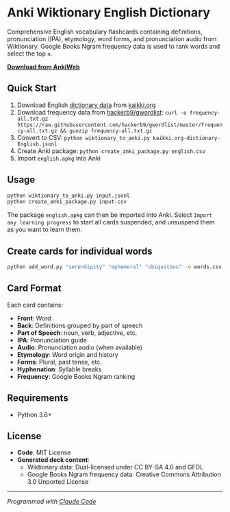# Anki Wiktionary English Dictionary

Comprehensive English vocabulary flashcards containing definitions, pronunciation (IPA), etymology, word forms, and pronunciation audio from Wiktionary.
Google Books Ngram frequency data is used to rank words and select the top `n`.

**[Download from AnkiWeb](https://ankiweb.net/shared/info/1140417632)**

## Quick Start

1. Download English [dictionary data](https://kaikki.org/dictionary/English/) from [kaikki.org](https://kaikki.org)
2. Download frequency data from [hackerb9/gwordlist](https://github.com/hackerb9/gwordlist):
   `curl -o frequency-all.txt.gz https://raw.githubusercontent.com/hackerb9/gwordlist/master/frequency-all.txt.gz && gunzip frequency-all.txt.gz`
3. Convert to CSV: `python wiktionary_to_anki.py kaikki.org-dictionary-English.jsonl`
4. Create Anki package: `python create_anki_package.py english.csv`
5. Import `english.apkg` into Anki

## Usage

```bash
python wiktionary_to_anki.py input.jsonl
python create_anki_package.py input.csv
```

The package `english.apkg` can then be imported into Anki.
Select `Import any learning progress` to start all cards suspended, and unsuspend them as you want to learn them.

## Create cards for individual words

```bash
python add_word.py "serendipity" "ephemeral" "ubiquitous" -o words.csv
```

## Card Format

Each card contains:
- **Front**: Word
- **Back**: Definitions grouped by part of speech
- **Part of Speech**: noun, verb, adjective, etc.
- **IPA**: Pronunciation guide
- **Audio**: Pronunciation audio (when available)
- **Etymology**: Word origin and history
- **Forms**: Plural, past tense, etc.
- **Hyphenation**: Syllable breaks
- **Frequency**: Google Books Ngram ranking

## Requirements

- Python 3.6+

## License

- **Code**: MIT License
- **Generated deck content**:
  - Wiktionary data: Dual-licensed under CC BY-SA 4.0 and GFDL
  - Google Books Ngram frequency data: Creative Commons Attribution 3.0 Unported License

---

*Programmed with [Claude Code](https://claude.ai/code)*
